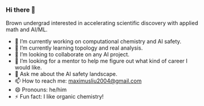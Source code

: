 ### Hi there 👋

Brown undergrad interested in accelerating scientific discovery with applied math and AI/ML.

- 🔭 I’m currently working on computational chemistry and AI safety.
- 🌱 I’m currently learning topology and real analysis.
- 👯 I’m looking to collaborate on any AI project.
- 🤔 I’m looking for a mentor to help me figure out what kind of career I would like.
- 💬 Ask me about the AI safety landscape.
- 📫 How to reach me: maximusliu2004@gmail.com
- 😄 Pronouns: he/him
- ⚡ Fun fact: I like organic chemistry!

<!--
**mliu2023/mliu2023** is a ✨ _special_ ✨ repository because its `README.md` (this file) appears on your GitHub profile.

Here are some ideas to get you started:

- 🔭 I’m currently working on ...
- 🌱 I’m currently learning ...
- 👯 I’m looking to collaborate on ...
- 🤔 I’m looking for help with ...
- 💬 Ask me about ...
- 📫 How to reach me: ...
- 😄 Pronouns: ...
- ⚡ Fun fact: ...
-->
